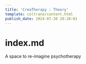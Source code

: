 ```yaml
---
title: 'CreaTherapy : Theory'
template: coltrane/content.html
publish_date: 2024-07-30 20:20:01
---
```


# index.md


A space to re-imagine psychotherapy 